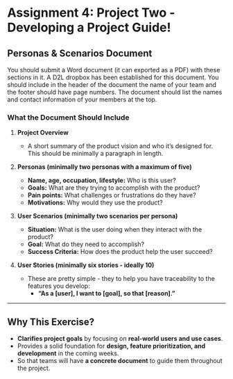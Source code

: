 # Assignment 4: Project Two - Developing a Project Guide!

## **Personas & Scenarios Document**

You should submit a Word document (it can exported as a PDF) with these sections in it. A D2L dropbox has been established for this document. You should include in the header of the document the name of your team and the footer should have page numbers.  The document should list the names and contact information of your members at the top.

### **What the Document Should Include**  

1. **Project Overview**  
   - A short summary of the product vision and who it’s designed for.  This should be minimally a paragraph in length.

2. **Personas (minimally two personas with a maximum of five)**  
   - **Name, age, occupation, lifestyle:** Who is this user?  
   - **Goals:** What are they trying to accomplish with the product?  
   - **Pain points:** What challenges or frustrations do they have?  
   - **Motivations:** Why would they use the product?

3. **User Scenarios (minimally two scenarios per persona)**  
   - **Situation:** What is the user doing when they interact with the product?  
   - **Goal:** What do they need to accomplish?  
   - **Success Criteria:** How does the product help the user succeed?  

4. **User Stories (minimally six stories - ideally 10)**  
   - These are pretty simple - they to help you have traceability to the features you develop:  
     - **“As a [user], I want to [goal], so that [reason].”**

---

## **Why This Exercise?**  
- **Clarifies project goals** by focusing on **real-world users and use cases**.
- Provides a solid foundation for **design, feature prioritization, and development** in the coming weeks.
- So that teams will have **a concrete document** to guide them throughout the project.
